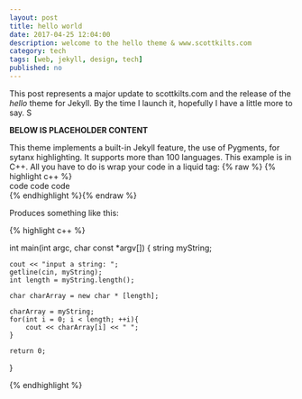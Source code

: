 ```yaml
---
layout: post
title: hello world
date: 2017-04-25 12:04:00
description: welcome to the hello theme & www.scottkilts.com
category: tech
tags: [web, jekyll, design, tech] 
published: no
---
```


This post represents a major update to scottkilts.com and the release of the *hello* theme for Jekyll.
By the time I launch it, hopefully I have a little more to say. S

**BELOW IS PLACEHOLDER CONTENT**

This theme implements a built-in Jekyll feature, the use of Pygments, for sytanx highlighting. It supports more than 100 languages. This example is in C++. All you have to do is wrap your code in a liquid tag: 
{% raw  %}
{% highlight c++ %}  <br/> code code code <br/> {% endhighlight %}{% endraw %}

Produces something like this: 

{% highlight c++ %}

int main(int argc, char const *argv[])
{
	string myString;

	cout << "input a string: ";
	getline(cin, myString);
	int length = myString.length();
	
	char charArray = new char * [length];

	charArray = myString;
	for(int i = 0; i < length; ++i){
		cout << charArray[i] << " ";
	}
	
	return 0;
}

{% endhighlight %}
